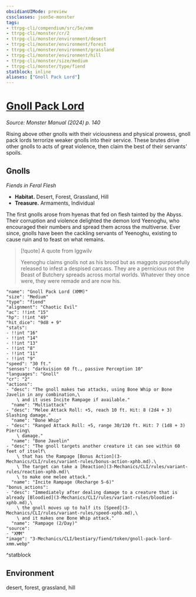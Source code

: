 ```yaml
---
obsidianUIMode: preview
cssclasses: json5e-monster
tags:
- ttrpg-cli/compendium/src/5e/xmm
- ttrpg-cli/monster/cr/2
- ttrpg-cli/monster/environment/desert
- ttrpg-cli/monster/environment/forest
- ttrpg-cli/monster/environment/grassland
- ttrpg-cli/monster/environment/hill
- ttrpg-cli/monster/size/medium
- ttrpg-cli/monster/type/fiend
statblock: inline
aliases: ["Gnoll Pack Lord"]
---
```

# [Gnoll Pack Lord](3-Mechanics\CLI\bestiary\fiend/gnoll-pack-lord-xmm.md)
*Source: Monster Manual (2024) p. 140*  

Rising above other gnolls with their viciousness and physical prowess, gnoll pack lords terrorize weaker gnolls into their service. These brutes drive other gnolls to acts of great violence, then claim the best of their servants' spoils.

## Gnolls

*Fiends in Feral Flesh*

- **Habitat.** Desert, Forest, Grassland, Hill  
- **Treasure.** Armaments, Individual  

The first gnolls arose from hyenas that fed on flesh tainted by the Abyss. Their corruption and violence delighted the demon lord Yeenoghu, who encouraged their numbers and spread them across the multiverse. Ever since, gnolls have been the cackling servants of Yeenoghu, existing to cause ruin and to feast on what remains.

> [!quote] A quote from Iggwilv  
> 
> Yeenoghu claims gnolls not as his brood but as maggots purposefully released to infest a despised carcass. They are a pernicious rot the Beast of Butchery spreads across mortal worlds. Whatever they once were, they were remade and are now his.


```statblock
"name": "Gnoll Pack Lord (XMM)"
"size": "Medium"
"type": "fiend"
"alignment": "Chaotic Evil"
"ac": !!int "15"
"hp": !!int "49"
"hit_dice": "9d8 + 9"
"stats":
- !!int "16"
- !!int "14"
- !!int "13"
- !!int "8"
- !!int "11"
- !!int "9"
"speed": "30 ft."
"senses": "darkvision 60 ft., passive Perception 10"
"languages": "Gnoll"
"cr": "2"
"actions":
- "desc": "The gnoll makes two attacks, using Bone Whip or Bone Javelin in any combination,\
    \ and it uses Incite Rampage if available."
  "name": "Multiattack"
- "desc": "Melee Attack Roll: +5, reach 10 ft. Hit: 8 (2d4 + 3) Slashing damage."
  "name": "Bone Whip"
- "desc": "Ranged Attack Roll: +5, range 30/120 ft. Hit: 7 (1d8 + 3) Piercing\
    \ damage."
  "name": "Bone Javelin"
- "desc": "The gnoll targets another creature it can see within 60 feet of itself\
    \ that has the Rampage [Bonus Action](3-Mechanics/CLI/rules/variant-rules/bonus-action-xphb.md).\
    \ The target can take a [Reaction](3-Mechanics/CLI/rules/variant-rules/reaction-xphb.md)\
    \ to make one melee attack."
  "name": "Incite Rampage (Recharge 5-6)"
"bonus_actions":
- "desc": "Immediately after dealing damage to a creature that is already [Bloodied](3-Mechanics/CLI/rules/variant-rules/bloodied-xphb.md),\
    \ the gnoll moves up to half its [Speed](3-Mechanics/CLI/rules/variant-rules/speed-xphb.md),\
    \ and it makes one Bone Whip attack."
  "name": "Rampage (2/Day)"
"source":
- "XMM"
"image": "3-Mechanics/CLI/bestiary/fiend/token/gnoll-pack-lord-xmm.webp"
```
^statblock

## Environment

desert, forest, grassland, hill